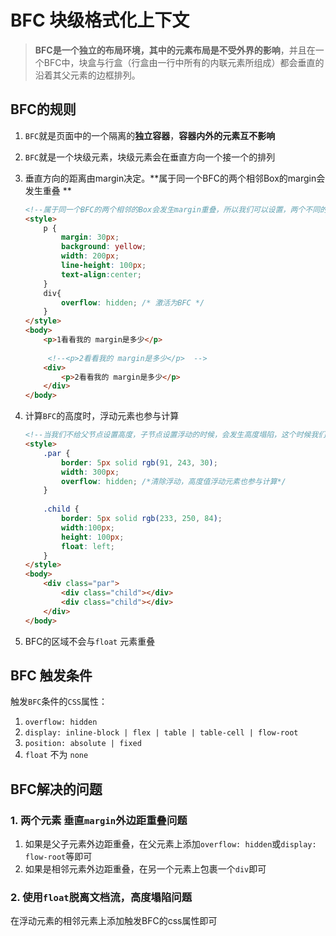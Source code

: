 # BFC 块级格式化上下文

> **BFC是一个独立的布局环境，其中的元素布局是不受外界的影响**，并且在一个BFC中，块盒与行盒（行盒由一行中所有的内联元素所组成）都会垂直的沿着其父元素的边框排列。

## BFC的规则

1. `BFC`就是页面中的一个隔离的**独立容器**，**容器内外的元素互不影响**

2. `BFC`就是一个块级元素，块级元素会在垂直方向一个接一个的排列

3. 垂直方向的距离由margin决定。**属于同一个BFC的两个相邻Box的margin会发生重叠 **

   ```html
   <!--属于同一个BFC的两个相邻的Box会发生margin重叠，所以我们可以设置，两个不同的BFC，也就是我们可以让把第二个p用div包起来，然后激活它使其成为一个BFC -->
   <style>
       p {
           margin: 30px;
           background: yellow;
           width: 200px;
           line-height: 100px;
           text-align:center;
       }
       div{
           overflow: hidden; /* 激活为BFC */
       }
   </style>
   <body>
       <p>1看看我的 margin是多少</p>
       
    	<!--<p>2看看我的 margin是多少</p>  -->
       <div>
           <p>2看看我的 margin是多少</p>
       </div>
   </body>
   ```


4. 计算`BFC`的高度时，浮动元素也参与计算

   ```html
   <!--当我们不给父节点设置高度，子节点设置浮动的时候，会发生高度塌陷，这个时候我们就要清除浮动。-->
   <style>
       .par {
           border: 5px solid rgb(91, 243, 30);
           width: 300px;
           overflow: hidden; /*清除浮动，高度值浮动元素也参与计算*/
       }
       
       .child {
           border: 5px solid rgb(233, 250, 84);
           width:100px;
           height: 100px;
           float: left;
       }
   </style>
   <body>
       <div class="par">
           <div class="child"></div>
           <div class="child"></div>
       </div>
   </body>
   ```

5. BFC的区域不会与`float` 元素重叠

## BFC 触发条件

触发`BFC`条件的`CSS`属性：

1. `overflow: hidden`
2. `display: inline-block | flex | table | table-cell | flow-root`
3. `position: absolute | fixed`
4. `float` 不为 `none`

## BFC解决的问题

### 1. 两个元素 垂直`margin`外边距重叠问题

1. 如果是父子元素外边距重叠，在父元素上添加`overflow: hidden`或`display: flow-root`等即可
2. 如果是相邻元素外边距重叠，在另一个元素上包裹一个`div`即可

### 2. 使用`float`脱离文档流，高度塌陷问题

在浮动元素的相邻元素上添加触发BFC的css属性即可